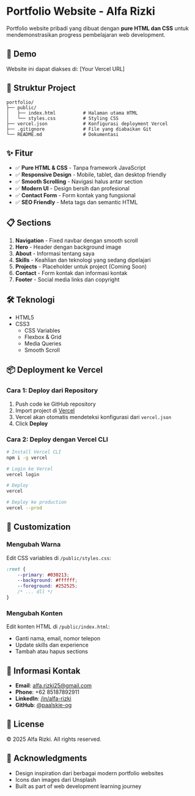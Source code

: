 # Portfolio Website - Alfa Rizki

Portfolio website pribadi yang dibuat dengan **pure HTML dan CSS** untuk mendemonstrasikan progress pembelajaran web development.

## 🚀 Demo

Website ini dapat diakses di: [Your Vercel URL]

## 📁 Struktur Project

```
portfolio/
├── public/
│   ├── index.html          # Halaman utama HTML
│   └── styles.css          # Styling CSS
├── vercel.json             # Konfigurasi deployment Vercel
├── .gitignore              # File yang diabaikan Git
└── README.md               # Dokumentasi
```

## ✨ Fitur

- ✅ **Pure HTML & CSS** - Tanpa framework JavaScript
- ✅ **Responsive Design** - Mobile, tablet, dan desktop friendly
- ✅ **Smooth Scrolling** - Navigasi halus antar section
- ✅ **Modern UI** - Design bersih dan profesional
- ✅ **Contact Form** - Form kontak yang fungsional
- ✅ **SEO Friendly** - Meta tags dan semantic HTML

## 📋 Sections

1. **Navigation** - Fixed navbar dengan smooth scroll
2. **Hero** - Header dengan background image
3. **About** - Informasi tentang saya
4. **Skills** - Keahlian dan teknologi yang sedang dipelajari
5. **Projects** - Placeholder untuk project (Coming Soon)
6. **Contact** - Form kontak dan informasi kontak
7. **Footer** - Social media links dan copyright

## 🛠️ Teknologi

- HTML5
- CSS3
  - CSS Variables
  - Flexbox & Grid
  - Media Queries
  - Smooth Scroll

## 📦 Deployment ke Vercel

### Cara 1: Deploy dari Repository

1. Push code ke GitHub repository
2. Import project di [Vercel](https://vercel.com)
3. Vercel akan otomatis mendeteksi konfigurasi dari `vercel.json`
4. Click **Deploy**

### Cara 2: Deploy dengan Vercel CLI

```bash
# Install Vercel CLI
npm i -g vercel

# Login ke Vercel
vercel login

# Deploy
vercel

# Deploy ke production
vercel --prod
```

## 🎨 Customization

### Mengubah Warna

Edit CSS variables di `/public/styles.css`:

```css
:root {
    --primary: #030213;
    --background: #ffffff;
    --foreground: #252525;
    /* ... dll */
}
```

### Mengubah Konten

Edit konten HTML di `/public/index.html`:

- Ganti nama, email, nomor telepon
- Update skills dan experience
- Tambah atau hapus sections

## 📝 Informasi Kontak

- **Email**: alfa.rizki25@gmail.com
- **Phone**: +62 85187892911
- **LinkedIn**: [/in/alfa-rizki](https://linkedin.com/in/alfa-rizki)
- **GitHub**: [@paalskie-og](https://github.com/paalskie-og)

## 📄 License

© 2025 Alfa Rizki. All rights reserved.

## 🙏 Acknowledgments

- Design inspiration dari berbagai modern portfolio websites
- Icons dan images dari Unsplash
- Built as part of web development learning journey
